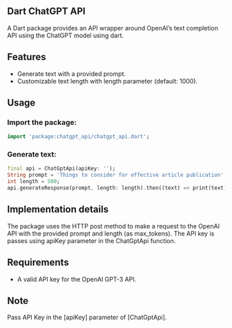 ## Dart ChatGPT API
A Dart package provides an API wrapper around OpenAI’s text completion API using the ChatGPT model using dart.

## Features
* Generate text with a provided prompt.
* Customizable text length with length parameter (default: 1000).

## Usage

### Import the package:

```dart
import 'package:chatgpt_api/chatgpt_api.dart';
```
### Generate text:

```dart
final api = ChatGptApi(apiKey: '');
String prompt = 'Things to consider for effective article publication';
int length = 500;
api.generateResponse(prompt, length: length).then((text) => print(text));
```
## Implementation details

The package uses the HTTP post method to make a request to the OpenAI API with the provided prompt and length (as max_tokens). The API key is passes using apiKey parameter in the ChatGptApi function.

## Requirements
* A valid API key for the OpenAI GPT-3 API.
  
## Note
Pass API Key in the [apiKey] parameter of [ChatGptApi].
